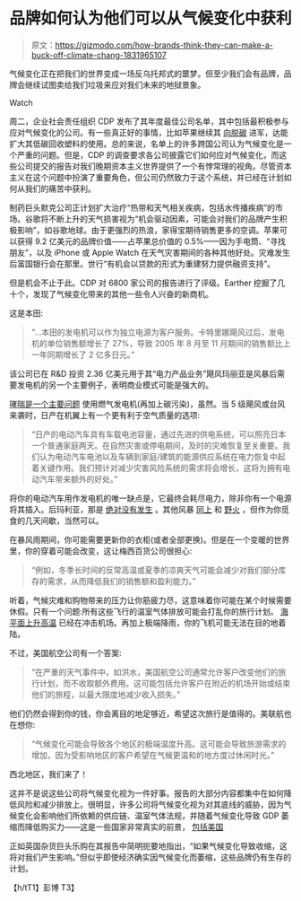 # 品牌如何认为他们可以从气候变化中获利

> 原文：<https://gizmodo.com/how-brands-think-they-can-make-a-buck-off-climate-chang-1831965107>

气候变化正在把我们的世界变成一场反乌托邦式的噩梦。但至少我们会有品牌，品牌会继续试图卖给我们垃圾来应对我们未来的地狱景象。

Watch

周二，企业社会责任组织 CDP 发布了其年度最佳公司名单，其中包括最积极参与应对气候变化的公司。有一些真正好的事情，比如苹果继续其 [向脱碳](https://earther.gizmodo.com/so-about-apples-100-percent-renewable-energy-announcem-1825173930) 进军，达能扩大其低碳回收塑料的使用。总的来说，名单上的许多跨国公司认为气候变化是一个严重的问题。但是，CDP 的调查要求各公司披露它们如何应对气候变化，而这些公司提交的报告对我们晚期资本主义世界提供了一个有悖常理的视角。尽管资本主义在这个问题中扮演了重要角色，但公司仍然致力于这个系统，并已经在计划如何从我们的痛苦中获利。

制药巨头默克公司正计划扩大治疗“热带和天气相关疾病，包括水传播疾病”的市场。谷歌将不断上升的天气损害视为“机会驱动因素，可能会对我们的品牌产生积极影响”，如谷歌地球。由于更强烈的热浪，家得宝期待销售更多的空调。苹果可以获得 9.2 亿美元的品牌价值——占苹果总价值的 0.5%——因为手电筒、“寻找朋友”，以及 iPhone 或 Apple Watch 在天气灾害期间的各种其他好处。灾难发生后富国银行会在那里。世行“有机会以贷款的形式为重建努力提供融资支持”。

但是机会不止于此。CDP 对 6800 家公司的报告进行了评级。Earther 挖掘了几十个，发现了气候变化带来的其他一些令人兴奋的新商机。

这是本田:

> "...本田的发电机可以作为独立电源为客户服务。卡特里娜飓风过后，发电机的单位销售额增长了 27%，导致 2005 年 8 月至 11 月期间的销售额比上一年同期增长了 2 亿多日元。”

该公司已在 R&D 投资 2.36 亿美元用于其“电力产品业务”飓风玛丽亚是风暴后需要发电机的另一个主要例子，表明商业模式可能是强大的。

[哮喘是一个主要问题](https://earther.gizmodo.com/did-hurricane-maria-worsen-puerto-ricos-asthma-crisis-1826963812) 使用燃气发电机(再加上碳污染)，虽然。当 5 级飓风或台风来袭时，日产在机翼上有一个更有利于空气质量的选项:

> “日产的电动汽车具有车载电池容量，通过先进的供电系统，可以照亮日本一个普通家庭两天。在自然灾害或停电期间，及时的灾难恢复至关重要。我们认为电动汽车电池以及车辆到家庭/建筑的能源供应系统在电力恢复中起着关键作用。我们预计对减少灾害风险系统的需求将会增长，这将为拥有电动汽车带来额外的好处。”

将你的电动汽车用作发电机的唯一缺点是，它最终会耗尽电力，除非你有一个电源将其插入。后玛利亚，那是 [绝对没有发生](https://earther.gizmodo.com/hurricane-maria-caused-the-second-longest-blackout-ever-1825207122) 。其他风暴 [同上](https://earther.gizmodo.com/aerial-photos-reveal-the-devastation-left-by-florence-1829104928) 和 [野火](https://earther.gizmodo.com/what-happens-after-an-entire-town-burns-to-the-ground-1830441990) ，但作为你觅食的几天间歇，当然可以。

在暴风雨期间，你可能需要更新你的衣柜(或者全部更换)。但是在一个变暖的世界里，你的穿着可能会改变，这让梅西百货公司很担心:

> “例如，冬季长时间的反常高温或夏季的凉爽天气可能会减少对我们部分库存的需求，从而降低我们的销售额和盈利能力。”

听着，气候灾难和购物带来的压力让你筋疲力尽，这意味着你可能在某个时候需要休假。只有一个问题:所有这些飞行的温室气体排放可能会打乱你的旅行计划。 [海平面上升](https://www.insurancejournal.com/news/international/2018/09/07/500429.htm)[高温](https://gizmodo.com/rising-temperatures-could-make-air-travel-even-worse-1796876291) 已经在冲击机场。再加上极端降雨，你的飞机可能无法在目的地着陆。

不过，美国航空公司有一个答案:

> “在严重的天气事件中，如洪水，美国航空公司通常允许客户改变他们的旅行计划，而不收取额外费用。这可能包括允许客户在附近的机场开始或结束他们的旅程，以最大限度地减少收入损失。”

他们仍然会得到你的钱，你会离目的地足够近，希望这次旅行是值得的。美联航也在想你:

> “气候变化可能会导致各个地区的极端温度升高。这可能会导致旅游需求的增加，因为受影响地区的客户希望在气候更温和的地方度过休闲时光。”

西北地区，我们来了！

这并不是说这些公司将气候变化视为一件好事。报告的大部分内容都集中在如何降低风险和减少排放上。很明显，许多公司将气候变化视为对其底线的威胁，因为气候变化会影响他们所依赖的供应链、温室气体法规，并随着气候变化导致 GDP 萎缩而降低购买力——这是一些国家非常真实的前景， [包括美国](http://science.sciencemag.org/content/356/6345/1362)

正如英国杂货巨头乐购在其报告中简明扼要地指出，“如果气候变化导致收缩，这将对我们产生影响。”但似乎即使经济确实因气候变化而萎缩，这些品牌仍有生存的计划。

【h/tT1】彭博 T3】